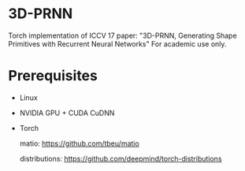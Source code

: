 # 3D-PRNN
Torch implementation of ICCV 17 paper: "3D-PRNN, Generating Shape Primitives with Recurrent Neural Networks"
For academic use only.

# Prerequisites
- Linux
- NVIDIA GPU + CUDA CuDNN
- Torch
  
  matio: https://github.com/tbeu/matio
  
  distributions: https://github.com/deepmind/torch-distributions
